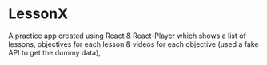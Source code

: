 # LessonX

A practice app created using React & React-Player which shows a list of lessons, objectives for each lesson & videos for each objective (used a fake API to get the dummy data),
